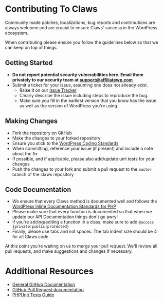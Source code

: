 # Contributing To Claws

Community made patches, localizations, bug reports and contributions are always welcome and are crucial to ensure Claws' success in the WordPress ecosystem.

When contributing please ensure you follow the guidelines below so that we can keep on top of things.

## Getting Started

* __Do not report potential security vulnerabilities here. Email them privately to our security team at [support@affiliatewp.com](mailto:support@affiliatewp.com)__
* Submit a ticket for your issue, assuming one does not already exist.
  * Raise it on our [Issue Tracker](https://github.com/sandhillsdevelopment/claws/issues)
  * Clearly describe the issue including steps to reproduce the bug.
  * Make sure you fill in the earliest version that you know has the issue as well as the version of WordPress you're using.

## Making Changes

* Fork the repository on GitHub
* Make the changes to your forked repository
* Ensure you stick to the [WordPress Coding Standards](https://codex.wordpress.org/WordPress_Coding_Standards)
* When committing, reference your issue (if present) and include a note about the fix
* If possible, and if applicable, please also add/update unit tests for your changes
* Push the changes to your fork and submit a pull request to the `master` branch of the claws repository

## Code Documentation

* We ensure that every Claws method is documented well and follows the [WordPress Inline Documentation Standards for PHP](https://make.wordpress.org/core/handbook/best-practices/inline-documentation-standards/php/)
* Please make sure that every function is documented so that when we update our API Documentation things don't go awry!
* If you're adding/editing a function in a class, make sure to add `@access {private|public|protected}`
* Finally, please use tabs and not spaces. The tab indent size should be 4 for all Claws code.

At this point you're waiting on us to merge your pull request. We'll review all pull requests, and make suggestions and changes if necessary.

# Additional Resources
* [General GitHub Documentation](https://help.github.com/)
* [GitHub Pull Request documentation](https://help.github.com/send-pull-requests/)
* [PHPUnit Tests Guide](https://phpunit.de/manual/current/en/writing-tests-for-phpunit.html)
